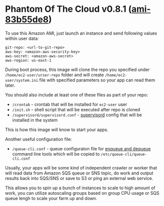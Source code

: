 Phantom Of The Cloud v0.8.1 ([ami-83b55de8](https://console.aws.amazon.com/ec2/v2/home?region=us-east-1#Images:visibility=public-images;search=ami-83b55de8;sort=name))
====================

To use this Amazon AMI, just launch an instance and send following values within user data:

    git-repo: <url-to-git-repo>
    aws-key: <amazon-aws-security-key>
    aws-secret: <amazon-aws-secret>
    aws-region: us-east-1

During boot process, this image will clone the repo you specified under `/home/ec2-user/urser-repo` folder and will create `/home/ec2-user/system.ini` file with specified parameters so your app can read them later.

You should also include at least one of these files as part of your repo:
* `/crontab` - crontab that will be installed for `ec2-user` user
* `/init.sh` - shell script that will be executed after repo is cloned
* `/supervisord/supervisord.conf` - [supervisord](http://supervisord.org/) config that will be installed in the system

This is how this image will know to start your apps.

Another useful configuration file:
* `/queue-cli.conf` - queue configuraton file for [enqueue and dequeue](https://github.com/sergeychernyshev/queue-cli) command line tools which will be copied to `/etc/queue-cli/queue-cli.conf`

Usually, your apps will be some kind of independent crawler or worker that will read data from Amazon SQS queue or SNS topic, do work and output results back into SQS/SNS or save to S3 or ping an external web service.

This allows you to spin up a bunch of instances to scale to high amount of work, you can utilize autoscaling groups based on group CPU usage or SQS queue lengh to scale your farm up and down.
